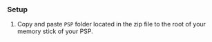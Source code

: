 ### Setup

1. Copy and paste `PSP` folder located in the zip file to the root of your memory stick of your PSP.
